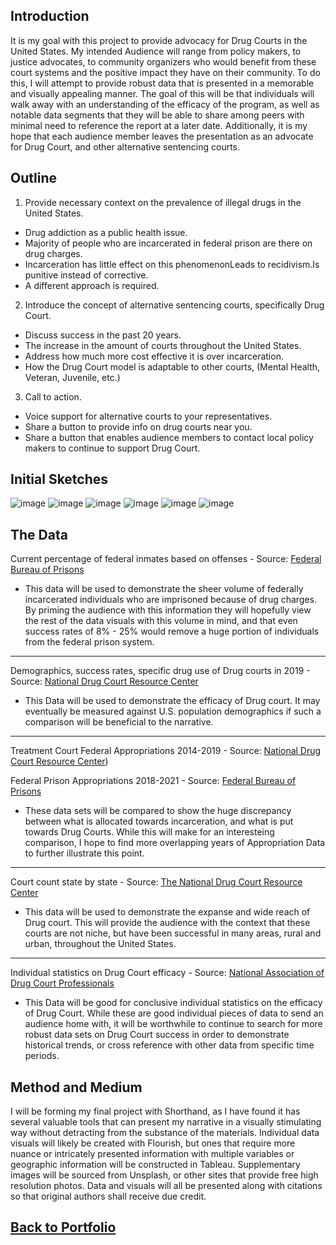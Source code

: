 ## Introduction


It is my goal with this project to provide advocacy for Drug Courts in the United States. My intended Audience will range from policy makers, to justice advocates, to community organizers who would benefit from these court systems and the positive impact they have on their community. To do this, I will attempt to provide robust data that is presented in a memorable and visually appealing manner. The goal of this will be that individuals will walk away with an understanding of the efficacy of the program, as well as notable data segments that they will be able to share among peers with minimal need to reference the report at a later date. Additionally, it is my hope that each audience member leaves the presentation as an advocate for Drug Court, and other alternative sentencing courts.


## Outline
 
1. Provide necessary context on the prevalence of illegal drugs in the United States.  
* Drug addiction as a public health issue.  
* Majority of people who are incarcerated in federal prison are there on drug charges.  
* Incarceration has little effect on this phenomenonLeads to recidivism.Is punitive instead of corrective.  
* A different approach is required.  
2. Introduce the concept of alternative sentencing courts, specifically Drug Court.  
* Discuss success in the past 20 years.  
* The increase in the amount of courts throughout the United States.  
* Address how much more cost effective it is over incarceration.  
* How the Drug Court model is adaptable to other courts, (Mental Health, Veteran, Juvenile, etc.)  
3. Call to action.  
* Voice support for alternative courts to your representatives.  
* Share a button to provide info on drug courts near you.  
* Share a button that enables audience members to contact local policy makers to continue to support Drug Court.  

## Initial Sketches
![image](https://raw.githubusercontent.com/duncbind/portfolio/main/prisonpop.JPEG)
![image](https://raw.githubusercontent.com/duncbind/portfolio/main/fedapprop.JPEG)
![image](https://github.com/duncbind/portfolio/blob/main/successrate.JPEG?raw=true)
![image](https://github.com/duncbind/portfolio/blob/main/genderbreakdown.JPEG?raw=true)
![image](https://github.com/duncbind/portfolio/blob/main/prisonvscourtdemo.JPEG?raw=true)
![image](https://github.com/duncbind/portfolio/blob/main/drugcourtmap.JPEG?raw=true)
## The Data

Current percentage of federal inmates based on offenses - Source: [Federal Bureau of Prisons](https://www.bop.gov/about/statistics/statistics_inmate_offenses.jsp)


* This data will be used to demonstrate the sheer volume of federally incarcerated individuals who are imprisoned because of drug charges. By priming the audience with this information they will hopefully view the rest of the data visuals with this volume in mind, and that even success rates of 8% - 25% would remove a huge portion of individuals from the federal prison system.


***
Demographics, success rates, specific drug use of Drug courts in 2019 - Source: [National Drug Court Resource Center](https://www.google.com/url?sa=t&rct=j&q=&esrc=s&source=web&cd=&ved=2ahUKEwil56eYtcP7AhUeEGIAHfUzBAoQFnoECAoQAQ&url=https%3A%2F%2Fndcrc.org%2Fwp-content%2Fuploads%2F2022%2F08%2FPCP_2022_HighlightsInsights_DigitalRelease.pdf&usg=AOvVaw0XmzCVtTp_VojnRNlpOeHW)


* This Data will be used to demonstrate the efficacy of Drug court. It may eventually be measured against U.S. population demographics if such a comparison will be beneficial to the narrative.


***
Treatment Court Federal Appropriations 2014-2019 - Source: [National Drug Court Resource Center](https://www.google.com/url?sa=t&rct=j&q=&esrc=s&source=web&cd=&ved=2ahUKEwil56eYtcP7AhUeEGIAHfUzBAoQFnoECAoQAQ&url=https%3A%2F%2Fndcrc.org%2Fwp-content%2Fuploads%2F2022%2F08%2FPCP_2022_HighlightsInsights_DigitalRelease.pdf&usg=AOvVaw0XmzCVtTp_VojnRNlpOeHW))


Federal Prison Appropriations 2018-2021 - Source: [Federal Bureau of Prisons](https://www.google.com/url?sa=t&rct=j&q=&esrc=s&source=web&cd=&ved=2ahUKEwiN8Jy_pMP7AhWURTABHTC9CYIQFnoECBEQAw&url=https%3A%2F%2Fwww.justice.gov%2Fdoj%2Fpage%2Ffile%2F1246666%2Fdownload&usg=AOvVaw0NesSKv-n9eNLhu6WUUQ4i)


* These data sets will be compared to show the huge discrepancy between what is allocated towards incarceration, and what is put towards Drug Courts. While this will make for an interesteing comparison, I hope to find more overlapping years of Appropriation Data to further illustrate this point.

***
Court count state by state - Source: [The National Drug Court Resource Center](https://ndcrc.org/maps/interactive-maps/2021-treatment-court-count/)


* This data will be used to demonstrate the expanse and wide reach of Drug court. This will provide the audience with the context that these courts are not niche, but have been successful in many areas, rural and urban, throughout the United States.

***
Individual statistics on Drug Court efficacy - Source: [National Association of Drug Court Professionals](https://www.google.com/url?sa=t&rct=j&q=&esrc=s&source=web&cd=&ved=2ahUKEwj2o7LGoMP7AhUMQjABHS37CtIQFnoECA8QAQ&url=https%3A%2F%2Fwww.nadcp.org%2Fwp-content%2Fuploads%2F2018%2F11%2FUS-Drug-Court-Fact-Sheet-2018.pdf&usg=AOvVaw1C7hKVm7IBEkFsdYyDwEXG)


* This Data will be good for conclusive individual statistics on the efficacy of Drug Court. While these are good individual pieces of data to send an audience home with, it will be worthwhile to continue to search for more robust data sets on Drug Court success in order to demonstrate historical trends, or cross reference with other data from specific time periods.

## Method and Medium


I will be forming my final project with Shorthand, as I have found it has several valuable tools that can present my narrative in a visually stimulating way without detracting from the substance of the materials.  Individual data visuals will likely be created with Flourish, but ones that require more nuance or intricately presented information with multiple variables or geographic information will be constructed in Tableau. Supplementary images will be sourced from Unsplash, or other sites that provide free high resolution photos. Data and visuals will all be presented along with citations so that original authors shall receive due credit.

## [Back to Portfolio](https://duncbind.github.io/portfolio/)
